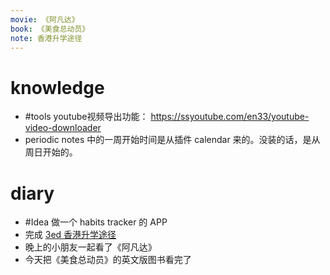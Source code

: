 ```yaml
---
movie: 《阿凡达》
book: 《美食总动员》
note: 香港升学途径
---
```


# knowledge
- #tools youtube视频导出功能： https://ssyoutube.com/en33/youtube-video-downloader
- periodic notes 中的一周开始时间是从插件 calendar 来的。没装的话，是从周日开始的。

# diary

- #Idea 做一个 habits tracker 的 APP
- 完成 [3ed 香港升学途径](3ed%20香港升学途径.md)
- 晚上的小朋友一起看了《阿凡达》
- 今天把《美食总动员》的英文版图书看完了